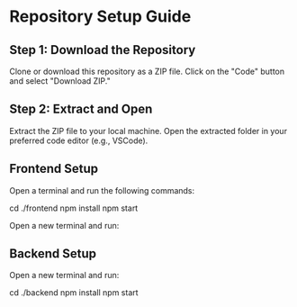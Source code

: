 # Repository Setup Guide

## Step 1: Download the Repository

Clone or download this repository as a ZIP file. Click on the "Code" button and select "Download ZIP."

## Step 2: Extract and Open

Extract the ZIP file to your local machine. Open the extracted folder in your preferred code editor (e.g., VSCode).

## Frontend Setup

Open a terminal and run the following commands:


cd ./frontend
npm install
npm start


Open a new terminal and run:
## Backend Setup
Open a new terminal and run:

cd ./backend
npm install
npm start


